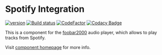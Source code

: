 # Spotify Integration
[![version][version_badge]][changelog] [![Build status][appveyor_badge]](https://ci.appveyor.com/project/TheQwertiest/foo-spotify/branch/master) [![CodeFactor][codefactor_badge]](https://www.codefactor.io/repository/github/theqwertiest/foo_spotify/overview/master) [![Codacy Badge][codacy_badge]](https://www.codacy.com/gh/TheQwertiest/foo_spotify/dashboard?utm_source=github.com&amp;utm_medium=referral&amp;utm_content=TheQwertiest/foo_spotify&amp;utm_campaign=Badge_Grade) 

This is a component for the [foobar2000](https://www.foobar2000.org) audio player, which allows to play tracks from Spotify.

Visit [component homepage](https://theqwertiest.github.io/foo_spotify/) for more info.

[changelog]: CHANGELOG.md
[version_badge]: https://img.shields.io/github/release/theqwertiest/foo_spotify.svg
[appveyor_badge]: https://ci.appveyor.com/api/projects/status/t5bhoxmfgavhq81m/branch/master?svg=true
[codacy_badge]: https://app.codacy.com/project/badge/Grade/c2d3b3a99ce640ad8c1512784e15910f
[codefactor_badge]: https://www.codefactor.io/repository/github/theqwertiest/foo_spotify/badge/master
